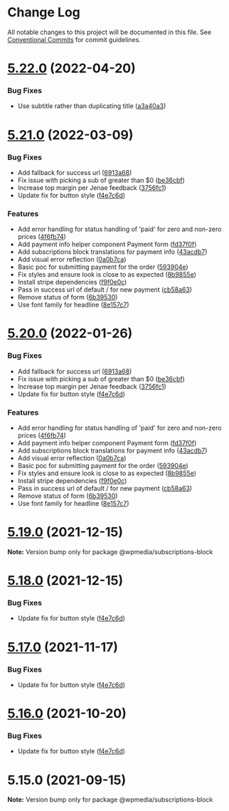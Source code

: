 # Change Log

All notable changes to this project will be documented in this file.
See [Conventional Commits](https://conventionalcommits.org) for commit guidelines.

# [5.22.0](https://github.com/WPMedia/arc-themes-blocks/compare/@wpmedia/subscriptions-block@5.21.0...@wpmedia/subscriptions-block@5.22.0) (2022-04-20)

### Bug Fixes

- Use subtitle rather than duplicating title ([a3a40a3](https://github.com/WPMedia/arc-themes-blocks/commit/a3a40a37c9ccfa8ca239335f792acf35ce9a864e))

# [5.21.0](https://github.com/WPMedia/arc-themes-blocks/compare/@wpmedia/subscriptions-block@5.20.0...@wpmedia/subscriptions-block@5.21.0) (2022-03-09)

### Bug Fixes

- Add fallback for success url ([6913a68](https://github.com/WPMedia/arc-themes-blocks/commit/6913a68610b5ca95a8a9782d4cf3bdedeb4b7f45))
- Fix issue with picking a sub of greater than $0 ([be36cbf](https://github.com/WPMedia/arc-themes-blocks/commit/be36cbfcd3c4f8d769cebd6a0f077e65654b1728))
- Increase top margin per Jenae feedback ([3756fc1](https://github.com/WPMedia/arc-themes-blocks/commit/3756fc1ee4a95711e10aa45b5e544ebd7f8f9a42))
- Update fix for button style ([f4e7c6d](https://github.com/WPMedia/arc-themes-blocks/commit/f4e7c6d4dd9b9a78efd9d5c4cea52b28679cbefe))

### Features

- Add error handling for status handling of 'paid' for zero and non-zero prices ([4f6fb74](https://github.com/WPMedia/arc-themes-blocks/commit/4f6fb7422c62a7732364fadcf1f0532e42ba8629))
- Add payment info helper component Payment form ([fd37f0f](https://github.com/WPMedia/arc-themes-blocks/commit/fd37f0fb668fb9685d4dcd9dd3f6d6b8065e9761))
- Add subscriptions block translations for payment info ([43acdb7](https://github.com/WPMedia/arc-themes-blocks/commit/43acdb71105670aae7d4a9cef2c725ebe8a72da2))
- Add visual error reflection ([0a0b7ca](https://github.com/WPMedia/arc-themes-blocks/commit/0a0b7cad311a2a1b4ed3594c3eb286c5cf6757be))
- Basic poc for submitting payment for the order ([593904e](https://github.com/WPMedia/arc-themes-blocks/commit/593904ec2ba84a905a830ab7772fe9d6a7020636))
- Fix styles and ensure look is close to as expected ([8b9855e](https://github.com/WPMedia/arc-themes-blocks/commit/8b9855e0239acbb2ccfb76b24b2048eee5482a4d))
- Install stripe dependencies ([f9f0e0c](https://github.com/WPMedia/arc-themes-blocks/commit/f9f0e0cee49e68e009313868a7921546d89ca915))
- Pass in success url of default / for new payment ([cb58a63](https://github.com/WPMedia/arc-themes-blocks/commit/cb58a63d159d7f36c21a88f70ee627c417488e15))
- Remove status of form ([6b39530](https://github.com/WPMedia/arc-themes-blocks/commit/6b395303234e45abc79c1456453ad8d79f0b8b85))
- Use font family for headline ([8e157c7](https://github.com/WPMedia/arc-themes-blocks/commit/8e157c7f0c76bddb0a30cba92e635deea8f4fd5a))

# [5.20.0](https://github.com/WPMedia/arc-themes-blocks/compare/@wpmedia/subscriptions-block@5.19.0...@wpmedia/subscriptions-block@5.20.0) (2022-01-26)

### Bug Fixes

- Add fallback for success url ([6913a68](https://github.com/WPMedia/arc-themes-blocks/commit/6913a68610b5ca95a8a9782d4cf3bdedeb4b7f45))
- Fix issue with picking a sub of greater than $0 ([be36cbf](https://github.com/WPMedia/arc-themes-blocks/commit/be36cbfcd3c4f8d769cebd6a0f077e65654b1728))
- Increase top margin per Jenae feedback ([3756fc1](https://github.com/WPMedia/arc-themes-blocks/commit/3756fc1ee4a95711e10aa45b5e544ebd7f8f9a42))
- Update fix for button style ([f4e7c6d](https://github.com/WPMedia/arc-themes-blocks/commit/f4e7c6d4dd9b9a78efd9d5c4cea52b28679cbefe))

### Features

- Add error handling for status handling of 'paid' for zero and non-zero prices ([4f6fb74](https://github.com/WPMedia/arc-themes-blocks/commit/4f6fb7422c62a7732364fadcf1f0532e42ba8629))
- Add payment info helper component Payment form ([fd37f0f](https://github.com/WPMedia/arc-themes-blocks/commit/fd37f0fb668fb9685d4dcd9dd3f6d6b8065e9761))
- Add subscriptions block translations for payment info ([43acdb7](https://github.com/WPMedia/arc-themes-blocks/commit/43acdb71105670aae7d4a9cef2c725ebe8a72da2))
- Add visual error reflection ([0a0b7ca](https://github.com/WPMedia/arc-themes-blocks/commit/0a0b7cad311a2a1b4ed3594c3eb286c5cf6757be))
- Basic poc for submitting payment for the order ([593904e](https://github.com/WPMedia/arc-themes-blocks/commit/593904ec2ba84a905a830ab7772fe9d6a7020636))
- Fix styles and ensure look is close to as expected ([8b9855e](https://github.com/WPMedia/arc-themes-blocks/commit/8b9855e0239acbb2ccfb76b24b2048eee5482a4d))
- Install stripe dependencies ([f9f0e0c](https://github.com/WPMedia/arc-themes-blocks/commit/f9f0e0cee49e68e009313868a7921546d89ca915))
- Pass in success url of default / for new payment ([cb58a63](https://github.com/WPMedia/arc-themes-blocks/commit/cb58a63d159d7f36c21a88f70ee627c417488e15))
- Remove status of form ([6b39530](https://github.com/WPMedia/arc-themes-blocks/commit/6b395303234e45abc79c1456453ad8d79f0b8b85))
- Use font family for headline ([8e157c7](https://github.com/WPMedia/arc-themes-blocks/commit/8e157c7f0c76bddb0a30cba92e635deea8f4fd5a))

# [5.19.0](https://github.com/WPMedia/arc-themes-blocks/compare/@wpmedia/subscriptions-block@5.18.0...@wpmedia/subscriptions-block@5.19.0) (2021-12-15)

**Note:** Version bump only for package @wpmedia/subscriptions-block

# [5.18.0](https://github.com/WPMedia/fusion-news-theme-blocks/compare/@wpmedia/subscriptions-block@5.17.0...@wpmedia/subscriptions-block@5.18.0) (2021-12-15)

### Bug Fixes

- Update fix for button style ([f4e7c6d](https://github.com/WPMedia/fusion-news-theme-blocks/commit/f4e7c6d4dd9b9a78efd9d5c4cea52b28679cbefe))

# [5.17.0](https://github.com/WPMedia/fusion-news-theme-blocks/compare/@wpmedia/subscriptions-block@5.16.0...@wpmedia/subscriptions-block@5.17.0) (2021-11-17)

### Bug Fixes

- Update fix for button style ([f4e7c6d](https://github.com/WPMedia/fusion-news-theme-blocks/commit/f4e7c6d4dd9b9a78efd9d5c4cea52b28679cbefe))

# [5.16.0](https://github.com/WPMedia/fusion-news-theme-blocks/compare/@wpmedia/subscriptions-block@5.15.0...@wpmedia/subscriptions-block@5.16.0) (2021-10-20)

### Bug Fixes

- Update fix for button style ([f4e7c6d](https://github.com/WPMedia/fusion-news-theme-blocks/commit/f4e7c6d4dd9b9a78efd9d5c4cea52b28679cbefe))

# 5.15.0 (2021-09-15)

**Note:** Version bump only for package @wpmedia/subscriptions-block
